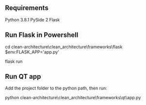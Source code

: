 ## Requirements
Python 3.8.1
PySide 2
Flask

## Run Flask in Powershell
cd clean-architecture\clean_architecture\frameworks\flask
$env:FLASK_APP='app.py'

flask run

## Run QT app
Add the project folder to the python path, then run:

python clean-architecture\clean_architecture\frameworks\qt\app.py
